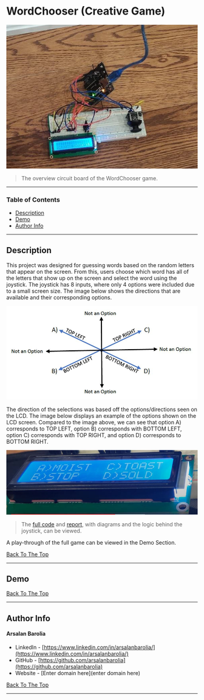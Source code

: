 <a href='#project' id='project' class='anchor' aria-hidden='true'></a>

# WordChooser (Creative Game)

<p align="center">
    <img src="Images/wordchooser-wiring.png" alt="Finished product of the reverse engineered hammer.">
</p>

> The overview circuit board of the WordChooser game.

---

### Table of Contents

- [Description](#description)
- [Demo](#demo)
- [Author Info](#author-info)

---

## Description

This project was designed for guessing words based on the random letters that appear on the screen. From this, users choose which word has all of the letters that show up on the screen and select the word using the joystick. The joystick has 8 inputs, where only 4 options were included due to a small screen size. The image below shows the directions that are available and their corresponding options.

<p align="center">
 <img src="images/joystick-options.jpg" alt="Directional diagram of the joystick options">
</p>

The direction of the selections was based off the options/directions seen on the LCD. The image below displays an example of the options shown on the LCD screen. Compared to the image above, we can see that option A) corresponds to TOP LEFT, option B) corresponds with BOTTOM LEFT, option C) corresponds with TOP RIGHT, and option D) corresponds to BOTTOM RIGHT.

<p align="center">
 <img src="images/options-example.jpg" alt="Directional diagram of the joystick options">
</p>

> The [full code](code) and [report](file/Barolia_WordChooserReport.pdf), with diagrams and the logic behind the joystick, can be viewed.

A play-through of the full game can be viewed in the Demo Section.

[Back To The Top](#project)

---

## Demo

[Back To The Top](#project)

---

## Author Info

<h4> Arsalan Barolia</h4>

- LinkedIn - [https://www.linkedin.com/in/arsalanbarolia/](https://www.linkedin.com/in/arsalanbarolia/)
- GitHub - [https://github.com/arsalanbarolia](https://github.com/arsalanbarolia)
- Website - [Enter domain here](enter domain here)

<p></p>

[Back To The Top](#project)

---

